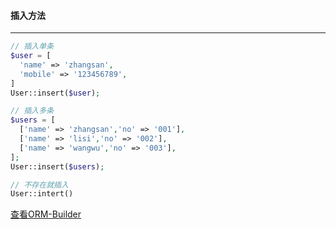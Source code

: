 #### 插入方法
----------------------
```php
// 插入单条
$user = [
  'name' => 'zhangsan',
  'mobile' => '123456789',
]
User::insert($user);

// 插入多条
$users = [
  ['name' => 'zhangsan','no' => '001'],
  ['name' => 'lisi','no' => '002'],
  ['name' => 'wangwu','no' => '003'],
];
User::insert($users);

// 不存在就插入
User::intert()
```
[查看ORM-Builder](https://laravel.com/api/5.2/Illuminate/Database/Eloquent/Builder.html)

